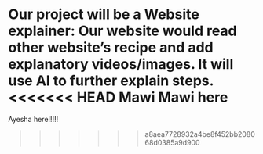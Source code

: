 Our project will be a Website explainer: Our website would read other website’s recipe and add explanatory videos/images. It will use AI to further explain steps.
<<<<<<< HEAD
Mawi Mawi here
=======
Ayesha here!!!!!
>>>>>>> a8aea7728932a4be8f452bb208068d0385a9d900
